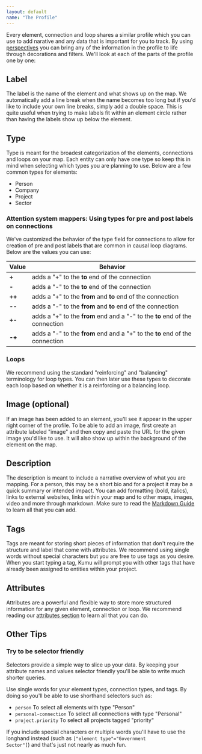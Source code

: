 ```yaml
---
layout: default
name: "The Profile"
---
```


Every element, connection and loop shares a similar profile which you can use to add narative and any data that is important for you to track. By using [perspectives](/guides/perspectives.html) you can bring any of the information in the profile to life through decorations and filters. We'll look at each of the parts of the profile one by one:

## Label

The label is the name of the element and what shows up on the map. We automatically add a line break when the name becomes too long but if you'd like to include your own line breaks, simply add a double space. This is quite useful when trying to make labels fit within an element circle rather than having the labels show up below the element.

## Type

Type is meant for the broadest categorization of the elements, connections and loops on your map. Each entity can only have one type so keep this in mind when selecting which types you are planning to use. Below are a few common types for elements:

* Person
* Company
* Project
* Sector

### Attention system mappers: Using types for pre and post labels on connections

We've customized the behavior of the type field for connections to allow for creation of pre and post labels that are common in causal loop diagrams. Below are the values you can use:

Value | Behavior
--- | ---
**+** | adds a "+" to the **to** end of the connection
**-** | adds a "-" to the **to** end of the connection
**++** | adds a "+" to the **from** and **to** end of the connection
**--**  | adds a "-" to the **from** and **to** end of the connection
**+-** | adds a "+" to the **from** end and a "-" to the **to** end of the connection
**-+** | adds a "-" to the **from** end and a "+" to the **to** end of the connection

### Loops

We recommend using the standard "reinforcing" and "balancing" terminology for loop types. You can then later use these types to decorate each loop based on whether it is a reinforcing or a balancing loop.

## Image (optional)

If an image has been added to an element, you'll see it appear in the upper right corner of the profile. To be able to add an image, first create an attribute labeled "image" and then copy and paste the URL for the given image you'd like to use. It will also show up within the background of the element on the map.

## Description

The description is meant to include a narrative overview of what you are mapping. For a person, this may be a short bio and for a project it may be a quick summary or intended impact. You can add formatting (bold, italics), links to external websites, links within your map and to other maps, images, video and more through markdown. Make sure to read the [Markdown Guide](/guides/markdown.html) to learn all that you can add.

## Tags

Tags are meant for storing short pieces of information that don't require the structure and label that come with attributes. We recommend using single words without special characters but you are free to use tags as you desire. When you start typing a tag, Kumu will prompt you with other tags that have already been assigned to entities within your project.

## Attributes

Attributes are a powerful and flexible way to store more structured information for any given element, connection or loop. We recommend reading our [attributes section](/basics/attributes.html) to learn all that you can do.

## Other Tips

### Try to be selector friendly

Selectors provide a simple way to slice up your data. By keeping your attribute names and values selector friendly you'll be able to write much shorter queries.

Use single words for your element types, connection types, and tags. By doing so you'll be able to use shorthand selectors such as:
<ul>
      <li><code>person</code> To select all elements with type "Person"</li>
      <li><code>personal-connection</code> To select all connections with type "Personal"</li>
      <li><code>project.priority</code> To select all projects tagged "priority"</li>
</ul>

If you include special characters or multiple words you'll have to use the longhand instead (such as <code>["element type"="Government Sector"]</code>) and that's just not nearly as much fun.
